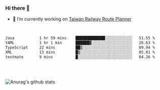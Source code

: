 ### Hi there 👋

- 🔭 I’m currently working on [Taiwan Railway Route Planner](https://github.com/Taiwan-Railway-Route-Planner)

<br/>

<!--START_SECTION:waka-->

```txt
Java           1 hr 59 mins    █████████████░░░░░░░░░░░░   51.55 %
YAML           1 hr 1 min      ██████▓░░░░░░░░░░░░░░░░░░   26.63 %
TypeScript     22 mins         ██▒░░░░░░░░░░░░░░░░░░░░░░   09.94 %
XML            13 mins         █▒░░░░░░░░░░░░░░░░░░░░░░░   05.81 %
textmate       9 mins          █░░░░░░░░░░░░░░░░░░░░░░░░   04.26 %
```

<!--END_SECTION:waka-->

<br/>
<br/>

![Anurag's github stats](https://github-readme-stats.vercel.app/api?username=DepickereSven&show_icons=true&theme=tokyonight)



<!--
**DepickereSven/DepickereSven** is a ✨ _special_ ✨ repository because its `README.md` (this file) appears on your GitHub profile.

Here are some ideas to get you started:

- 🔭 I’m currently working on ...
- 🌱 I’m currently learning ...
- 👯 I’m looking to collaborate on ...
- 🤔 I’m looking for help with ...
- 💬 Ask me about ...
- 📫 How to reach me: ...
- 😄 Pronouns: ...
- ⚡ Fun fact: ...
-->

